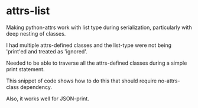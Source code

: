 # attrs-list
Making python-attrs work with list type during serialization, particularly with deep nesting of classes.

I had multiple attrs-defined classes and the list-type were not being 'print'ed
and treated as 'ignored'.

Needed to be able to traverse all the attrs-defined classes during a simple
print statement.

This snippet of code shows how to do this that should require no-attrs-class
dependency.

Also, it works well for JSON-print.
